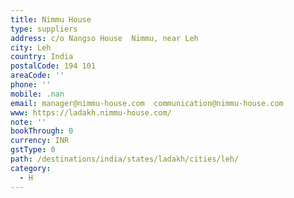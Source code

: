 ```yaml
---
title: Nimmu House
type: suppliers
address: c/o Nangso House  Nimmu, near Leh
city: Leh
country: India
postalCode: 194 101
areaCode: ''
phone: ''
mobile: .nan
email: manager@nimmu-house.com  communication@nimmu-house.com
www: https://ladakh.nimmu-house.com/
note: ''
bookThrough: 0
currency: INR
gstType: 0
path: /destinations/india/states/ladakh/cities/leh/
category:
  - H
---
```


